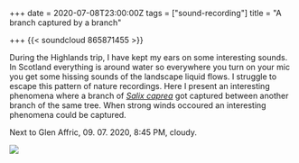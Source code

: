+++
date = 2020-07-08T23:00:00Z
tags = ["sound-recording"]
title = "A branch captured by a branch"

+++
{{< soundcloud 865871455 >}}

During the Highlands trip, I have kept my ears on some interesting sounds. In Scotland everything is around water so everywhere you turn on your mic you get some hissing sounds of the landscape liquid flows. I struggle to escape this pattern of nature recordings. Here I present an interesting phenomena where a branch of [_Salix caprea_](https://en.wikipedia.org/wiki/Salix_caprea) got captured between another branch of the same tree. When strong winds occoured an interesting phenomena could be captured.

Next to Glen Affric, 09. 07. 2020, 8:45 PM, cloudy.

![](/uploads/img_20200709_195935.jpg)